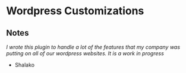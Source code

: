 Wordpress Customizations
==============

Notes
--------------

*I wrote this plugin to handle a lot of the features that my company was putting on all of our wordpress websites. It is a work in progress*

- Shalako